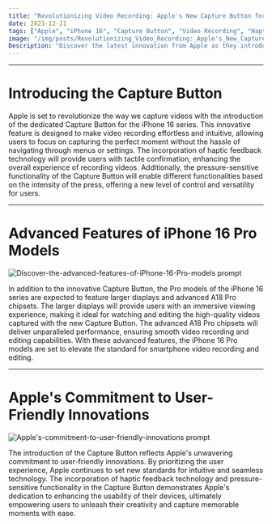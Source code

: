```yaml
---
title: "Revolutionizing Video Recording: Apple's New Capture Button for iPhone 16 Series"
date: 2023-12-21
tags: ["Apple", "iPhone 16", "Capture Button", "Video Recording", "Haptic Feedback", "A18 Pro Chipset"]
image: "/img/posts/Revolutionizing_Video_Recording:_Apple's_New_Capture_Button_for_iPhone_16_Series/0.png"
Description: "Discover the latest innovation from Apple as they introduce the dedicated Capture Button for effortless video recording on the iPhone 16 series, incorporating haptic feedback technology and pressure-sensitive functionality. Learn about the advanced features of the Pro models and Apple's commitment to user-friendly innovations."
---
```



---
# Introducing the Capture Button

Apple is set to revolutionize the way we capture videos with the introduction of the dedicated Capture Button for the iPhone 16 series. This innovative feature is designed to make video recording effortless and intuitive, allowing users to focus on capturing the perfect moment without the hassle of navigating through menus or settings. The incorporation of haptic feedback technology will provide users with tactile confirmation, enhancing the overall experience of recording videos. Additionally, the pressure-sensitive functionality of the Capture Button will enable different functionalities based on the intensity of the press, offering a new level of control and versatility for users.



---
# Advanced Features of iPhone 16 Pro Models

![Discover-the-advanced-features-of-iPhone-16-Pro-models prompt](/img/posts/Revolutionizing_Video_Recording:_Apple's_New_Capture_Button_for_iPhone_16_Series/2.png "Discover-the-advanced-features-of-iPhone-16-Pro-models")

In addition to the innovative Capture Button, the Pro models of the iPhone 16 series are expected to feature larger displays and advanced A18 Pro chipsets. The larger displays will provide users with an immersive viewing experience, making it ideal for watching and editing the high-quality videos captured with the new Capture Button. The advanced A18 Pro chipsets will deliver unparalleled performance, ensuring smooth video recording and editing capabilities. With these advanced features, the iPhone 16 Pro models are set to elevate the standard for smartphone video recording and editing.



---
# Apple's Commitment to User-Friendly Innovations

![Apple's-commitment-to-user-friendly-innovations prompt](/img/posts/Revolutionizing_Video_Recording:_Apple's_New_Capture_Button_for_iPhone_16_Series/3.png "Apple's-commitment-to-user-friendly-innovations")

The introduction of the Capture Button reflects Apple's unwavering commitment to user-friendly innovations. By prioritizing the user experience, Apple continues to set new standards for intuitive and seamless technology. The incorporation of haptic feedback technology and pressure-sensitive functionality in the Capture Button demonstrates Apple's dedication to enhancing the usability of their devices, ultimately empowering users to unleash their creativity and capture memorable moments with ease.


